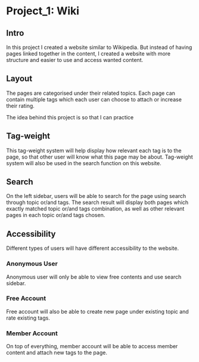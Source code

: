 # Project_1: Wiki

## Intro
In this project I created a website similar to Wikipedia. But instead of having pages linked together in the content, I created a website with more structure and easier to use and access wanted content.

## Layout
The pages are categorised under their related topics. Each page can contain multiple tags which each user can choose to attach or increase their rating.

The idea behind this project is so that I can practice

## Tag-weight
This tag-weight system will help display how relevant each tag is to the page, so that other user will know what this page may be about. Tag-weight system will also be used in the search function on this website.

## Search
On the left sidebar, users will be able to search for the page using search through topic or/and tags. The search result will display both pages which exactly matched topic or/and tags combination, as well as other relevant pages in each topic or/and tags chosen.

## Accessibility
Different types of users will have different accessibility to the website.
### Anonymous User
Anonymous user will only be able to view free contents and use search sidebar.
### Free Account
Free account will also be able to create new page under existing topic and rate existing tags.
### Member Account
On top of everything, member account will be able to access member content and attach new tags to the page.
